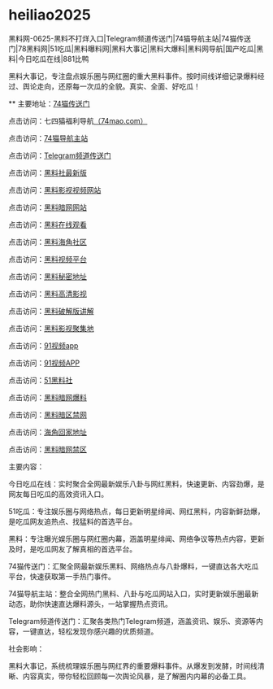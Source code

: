 # heiliao2025
黑料网-0625-黑料不打烊入口|Telegram频道传送门|74猫导航主站|74猫传送门|78黑料网|51吃瓜|黑料曝料网|黑料大事记|黑料大爆料|黑料网导航|国产吃瓜|黑料|今日吃瓜在线|881比鸭

黑料大事记，专注盘点娱乐圈与网红圈的重大黑料事件。按时间线详细记录爆料经过、舆论走向，还原每一次瓜的全貌。真实、全面、好吃瓜！

** 主要地址：<a href="https://74mao.com/">74猫传送门</a>

点击访问：七四猫福利导航<a href="https://74mao.com/">（74mao.com）</a>

点击访问：<a href="https://74mao.com/">74猫导航主站</a>

点击访问：<a href="https://74mao.com/">Telegram频道传送门</a>

点击访问：<a href="https://hls-01.pages.dev/">黑料社最新版</a>  

点击访问：<a href="https://hls-15.pages.dev/">黑料影视视频网站</a>  

点击访问：<a href="https://aw10-10.pages.dev/">黑料暗网网站</a>  

点击访问：<a href="https://aw1-11.pages.dev/">黑料在线观看</a>  

点击访问：<a href="https://aw2-11.pages.dev/">黑料海角社区</a>  

点击访问：<a href="https://aw3-11.pages.dev/">黑料视频平台</a>  

点击访问：<a href="https://aw4-11.pages.dev/">黑料秘密地址</a>  

点击访问：<a href="https://aw5-11.pages.dev/">黑料高清影视</a>  

点击访问：<a href="https://aw6-11.pages.dev/">黑料破解版讲解</a>  

点击访问：<a href="https://aw7-11.pages.dev/">黑料影视聚集地</a>  

点击访问：<a href="https://hj-162.pages.dev/">91视频app</a>  

点击访问：<a href="https://hj-170.pages.dev/">91视频APP</a>  

点击访问：<a href="https://hls-17.pages.dev/">51黑料社</a>  

点击访问：<a href="https://aw6-10.pages.dev/">黑料暗网爆料</a>  

点击访问：<a href="https://aw5-10.pages.dev/">黑料暗区禁网</a>  

点击访问：<a href="https://hj-161.pages.dev/">海角回家地址</a>  

点击访问：<a href="https://aw4-14.pages.dev/">黑料暗网禁区</a>  

主要内容：

今日吃瓜在线：实时聚合全网最新娱乐八卦与网红黑料，快速更新、内容劲爆，是网友每日吃瓜的高效资讯入口。

51吃瓜：专注娱乐圈与网络热点，每日更新明星绯闻、网红黑料，内容新鲜劲爆，是吃瓜网友追热点、找猛料的首选平台。

黑料：专注曝光娱乐圈与网红圈内幕，涵盖明星绯闻、网络争议等热点内容，更新及时，是吃瓜网友了解真相的首选平台。

74猫传送门：汇聚全网最新娱乐黑料、网络热点与八卦爆料，一键直达各大吃瓜平台，快速获取第一手热门事件。

74猫导航主站：整合全网热门黑料、八卦与吃瓜网站入口，实时更新娱乐圈最新动态，助你快速直达爆料源头，一站掌握热点资讯。

Telegram频道传送门：汇聚各类热门Telegram频道，涵盖资讯、娱乐、资源等内容，一键直达，轻松发现你感兴趣的优质频道。

社会影响：

黑料大事记，系统梳理娱乐圈与网红界的重要爆料事件。从爆发到发酵，时间线清晰、内容真实，带你轻松回顾每一次舆论风暴，是了解圈内内幕的必备工具。

<span style="display:none;">[Canonical link](）</span>
